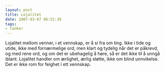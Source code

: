 ```yaml
---
layout: post
title: Lojalitet
date: 2007-03-07 06:51:39
tags: 
- tanker
---
```

Lojalitet mellom venner, i et vennskap, er å si fra om ting. Ikke i tide og utide, ikke med fornærmelige ord, men klart og tydelig når det er påkrevd, og med rene ord, og om det er ubehagelig å høre, så er det ikke til å unngå iblant. Lojalitet handler om ærlighet, ærlig støtte, ikke om blind unnvikelse. Det er ikke rom for feighet i ett vennskap.
